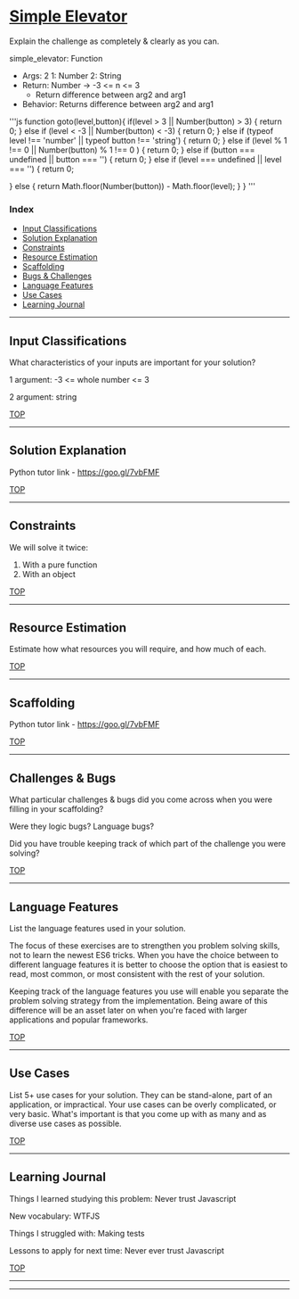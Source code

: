 # [Simple Elevator](https://www.codewars.com/kata/simple-elevator)

Explain the challenge as completely & clearly as you can.

simple_elevator: Function
* Args: 2
  1: Number
  2: String
* Return: Number -> -3 <= n <= 3
  * Return difference between arg2 and arg1
* Behavior: Returns difference between arg2 and arg1

'''js
function goto(level,button){
  if(level > 3 || Number(button) > 3) {
  return 0;
  }  else if (level < -3 ||  Number(button) < -3) {
  return 0;
  }  else if (typeof level !== 'number' || typeof button !== 'string') {
  return 0;
    } else if (level % 1 !== 0 ||  Number(button) % 1 !== 0 ) {
  return 0;
  }  else if (button === undefined ||  button === '') {
  return 0;
   }  else if (level === undefined ||  level === '') {
  return 0;
  
  } else {
    return Math.floor(Number(button)) - Math.floor(level);
  }
}
'''


### Index
* [Input Classifications](#input-classifications)
* [Solution Explanation](#solution-explanation)
* [Constraints](#constraints)
* [Resource Estimation](#resource-estimation)
* [Scaffolding](#scaffolding)
* [Bugs & Challenges](#bugs-challenges) 
* [Language Features](#language-features)
* [Use Cases](#use-cases)
* [Learning Journal](#learning-journal)

---

## Input Classifications

What characteristics of your inputs are important for your solution? 

1 argument: -3 <= whole number <= 3 

2 argument: string


[TOP](#index)

___

## Solution Explanation

Python tutor link - https://goo.gl/7vbFMF

[TOP](#index)

---

## Constraints

We will solve it twice:
1. With a pure function
2. With an object

[TOP](#index)

___


## Resource Estimation

Estimate how what resources you will require, and how much of each.  


[TOP](#index)

___

## Scaffolding

Python tutor link - https://goo.gl/7vbFMF

[TOP](#index)

___

## Challenges & Bugs

What particular challenges & bugs did you come across when you were filling in your scaffolding?

Were they logic bugs? Language bugs? 

Did you have trouble keeping track of which part of the challenge you were solving?

[TOP](#index)

___

## Language Features

List the language features used in your solution.

The focus of these exercises are to strengthen you problem solving skills, not to learn the newest ES6 tricks. When you have the choice between to different language features it is better to choose the option that is easiest to read, most common, or most consistent with the rest of your solution.  

Keeping track of the language features you use will enable you separate the problem solving strategy from the implementation.  Being aware of this difference will be an asset later on when you're faced with larger applications and popular frameworks.

[TOP](#index)

---
## Use Cases

List 5+ use cases for your solution.  They can be stand-alone, part of an application, or impractical.  Your use cases can be overly complicated, or very basic. What's important is that you come up with as many and as diverse use cases as possible.


[TOP](#index)

---

## Learning Journal

Things I learned studying this problem: Never trust Javascript


New vocabulary: WTFJS


Things I struggled with: Making tests


Lessons to apply for next time: Never ever trust Javascript



[TOP](#index)

___
___


